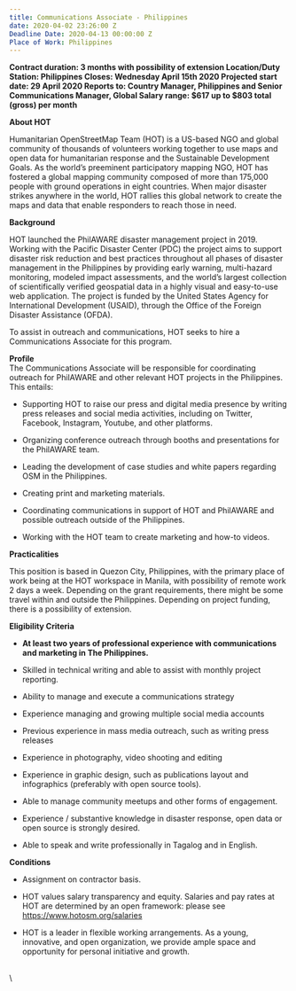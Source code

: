 ```yaml
---
title: Communications Associate - Philippines
date: 2020-04-02 23:26:00 Z
Deadline Date: 2020-04-13 00:00:00 Z
Place of Work: Philippines
---
```


**Contract duration: 3 months with possibility of extension
Location/Duty Station: Philippines
Closes: Wednesday April 15th 2020
Projected start date: 29 April 2020
Reports to: Country Manager, Philippines and Senior Communications Manager, Global
Salary range: $617 up to $803 total (gross) per month**

**About HOT**

Humanitarian OpenStreetMap Team (HOT) is a US-based NGO and global community of thousands of volunteers working together to use maps and open data for humanitarian response and the Sustainable Development Goals. As the world’s preeminent participatory mapping NGO, HOT has fostered a global mapping community composed of more than 175,000 people with ground operations in eight countries. When major disaster strikes anywhere in the world, HOT rallies this global network to create the maps and data that enable responders to reach those in need.

**Background**

HOT launched the PhilAWARE disaster management project in 2019. Working with the Pacific Disaster Center (PDC) the project aims to support disaster risk reduction and best practices throughout all phases of disaster management in the Philippines by providing early warning, multi-hazard monitoring, modeled impact assessments, and the world’s largest collection of scientifically verified geospatial data in a highly visual and easy-to-use web application. The project is funded by the United States Agency for International Development (USAID), through the Office of the Foreign Disaster Assistance (OFDA).

To assist in outreach and communications, HOT seeks to hire a Communications Associate for this program.

**Profile**\
The Communications Associate will be responsible for coordinating outreach for PhilAWARE and other relevant HOT projects in the Philippines. This entails:

* Supporting HOT to raise our press and digital media presence by writing press releases and social media activities, including on Twitter, Facebook, Instagram, Youtube, and other platforms.

* Organizing conference outreach through booths and presentations for the PhilAWARE team.

* Leading the development of case studies and white papers regarding OSM in the Philippines.

* Creating print and marketing materials.

* Coordinating communications in support of HOT and PhilAWARE and possible outreach outside of the Philippines.

* Working with the HOT team to create marketing and how-to videos.

**Practicalities**

This position is based in Quezon City, Philippines, with the primary place of work being at the HOT workspace in Manila, with possibility of remote work 2 days a week. Depending on the grant requirements, there might be some travel within and outside the Philippines. Depending on project funding, there is a possibility of extension.

**Eligibility Criteria**

* **At least two years of professional experience with communications and marketing in The Philippines.**

* Skilled in technical writing and able to assist with monthly project reporting.

* Ability to manage and execute a communications strategy

* Experience managing and growing multiple social media accounts

* Previous experience in mass media outreach, such as writing press releases

* Experience in photography, video shooting and editing

* Experience in graphic design, such as publications layout and infographics (preferably with open source tools).

* Able to manage community meetups and other forms of engagement.

* Experience / substantive knowledge in disaster response, open data or open source is strongly desired.

* Able to speak and write professionally in Tagalog and in English.

**Conditions**

* Assignment on contractor basis.

* HOT values salary transparency and equity. Salaries and pay rates at HOT are determined by an open framework: please see https://www.hotosm.org/salaries

* HOT is a leader in flexible working arrangements. As a young, innovative, and open organization, we provide ample space and opportunity for personal initiative and growth.

\
\
